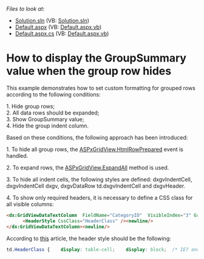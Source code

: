 <!-- default file list -->
*Files to look at*:

* [Solution.sln](./CS/Solution.sln) (VB: [Solution.sln](./VB/Solution.sln))
* [Default.aspx](./CS/WebSite/Default.aspx) (VB: [Default.aspx.vb](./VB/WebSite/Default.aspx.vb))
* [Default.aspx.cs](./CS/WebSite/Default.aspx.cs) (VB: [Default.aspx.vb](./VB/WebSite/Default.aspx.vb))
<!-- default file list end -->
# How to display the GroupSummary value when the group row hides


<p>This example demonstrates how to set custom formatting for grouped rows according to the following conditions:</p><p>1. Hide group rows;<br />
2. All data rows should be expanded;<br />
3. Show GroupSummary value;<br />
4. Hide the group indent column.</p><p>Based on these conditions, the following approach has been introduced:</p><p>1. To hide all group rows, the <a href="http://documentation.devexpress.com/#AspNet/DevExpressWebASPxGridViewASPxGridView_HtmlRowPreparedtopic"><u>ASPxGridView.HtmlRowPrepared</u></a> event is handled.</p><p>2. To expand rows, the <a href="http://documentation.devexpress.com/#AspNet/DevExpressWebASPxGridViewASPxGridView_ExpandAlltopic"><u>ASPxGridView.ExpandAll</u></a> method is used.</p><p>3. To hide all indent cells, the following styles are defined: dxgvIndentCell, dxgvIndentCell dxgv, dxgvDataRow td.dxgvIndentCell and dxgvHeader.</p><p>4. To show only required headers, it is necessary to define a CSS class for all visible columns:</p>

```aspx
<dx:GridViewDataTextColumn  FieldName="CategoryID"  VisibleIndex="3" GroupIndex="0" SortIndex="0"  SortOrder="Ascending"><newline/>
      <HeaderStyle CssClass="HeaderClass" /><newline/>
</dx:GridViewDataTextColumn><newline/>

```

<p>According to <a href="http://stackoverflow.com/questions/249103/ie7-and-the-css-table-cell-property"><u>this</u></a> article, the header style should be the following:</p>

```css
td.HeaderClass {    display: table-cell;    display: block;  /* IE7 and below: http://stackoverflow.com/questions/249103/ie7-and-the-css-table-cell-property */ }
```

<p> </p>

<br/>


